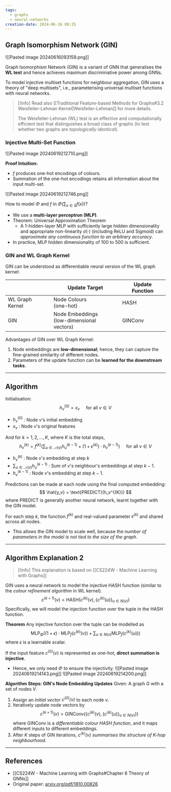 ```yaml
---
tags:
  - graphs
  - neural-networks
creation-date: 2024-06-16 09:25
---
```

## Graph Isomorphism Network (GIN)

![[Pasted image 20240616093159.png]]

Graph Isomorphism Network (GIN) is a variant of GNN that generalises the **WL test** and hence achieves maximum discriminative power among GNNs.

To model injective multiset functions for neighbour aggregation, GIN uses a theory of "deep multisets", i.e., parameterising universal multiset functions with neural networks.

> [!info] Read also [[Traditional Feature-based Methods for Graphs#3.2 Weisfeiler-Lehman Kernel|Weisfeiler-Lehman]] for more details.
> 
> The Weisfeiler-Lehman (WL) test is an effective and computationally efficient test that distinguishes a broad class of graphs (to test whether two graphs are *topologically identical*).

### Injective Multi-Set Function

![[Pasted image 20240619212710.png]]

**Proof Intuition:**
- $f$ produces one-hot encodings of colours.
- Summation of the one-hot encodings retains all information about the input multi-set.

![[Pasted image 20240619212746.png]]

How to model $\Phi$ and $f$ in $\Phi\big(\sum_{x\in S}f(x)\big)$?
- We use a **multi-layer perceptron (MLP)**.
- Theorem: Universal Approximation Theorem
	- A 1-hidden-layer MLP with sufficiently large hidden dimensionality and appropriate non-linearity $\sigma(\cdot)$ (including ReLU and Sigmoid) can *approximate any continuous function to an arbitrary accuracy*.
- In practice, MLP hidden dimensionality of 100 to 500 is sufficient.

### GIN and WL Graph Kernel

GIN can be understood as differentiable neural version of the WL graph kernel:

|                 | Update Target                                | Update Function |
| --------------- | -------------------------------------------- | --------------- |
| WL Graph Kernel | Node Colours<br>(one-hot)                    | HASH            |
| GIN             | Node Embeddings<br>(low-dimensional vectors) | GINConv         |
Advantages of GIN over WL Graph Kernel:
1. Node embeddings are **low-dimensional**; hence, they can capture the fine-grained similarity of different nodes.
2. Parameters of the update function can be **learned for the downstream tasks**.



---
## Algorithm

Initialisation:
$$
h_v^{(0)} = x_v \ \ \ \ \ \text{for all } v \in V
$$
- $h_v^{(0)}$ : Node $v$'s initial embedding
- $x_v$ : Node $v$'s original features

And for $k=1,2,..., K$, where $K$ is the total steps,
$$
h_v^{(k)} = f^{(k)} \Bigg(\sum_{u \in \mathcal{N}(v)} h_u^{(k-1)} + (1 + \epsilon^{(k)}) \cdot h_v^{(k-1)}    \Bigg) \ \ \ \ \ \text{for all }v \in V
$$
- $h_v^{(k)}$ : Node $v$'s embedding at step $k$
- $\sum_{u \in \mathcal{N}(v)} h_u^{(k-1)}$ : Sum of $v$'s neighbour's embeddings at step $k-1$.
- $h_v^{(k-1)}$ : Node $v$'s embedding at step $k-1$.

Predictions can be made at each node using the final computed embedding:
$$
\hat{y_v} = \text{PREDICT}(h_v^{(K)})
$$
where $\text{PREDICT}$ is generally another neural network, learnt together with the GIN model.

For each step $k$, the function $f^{(k)}$ and real-valued parameter $\epsilon^{(k)}$ and shared across all nodes.
- This allows the GIN model to scale well, because the *number of parameters in the model is not tied to the size of the graph*.

---
## Algorithm Explanation 2

> [!info] This explanation is based on [[CS224W - Machine Learning with Graphs]]

GIN uses a neural network to model the injective HASH function (similar to the *colour refinement algorithm* in WL kernel).
$$
c^{(k+1)}(v) = \text{HASH}\Big(c^{(k)}(v), \big\{c^{(k)}(u) \big\}_{u\in N(v)} \Big)
$$
Specifically, we will model the injection function over the tuple in the HASH function.

**Theorem**
Any injective function over the tuple can be modelled as
$$
\text{MLP}_\Phi\bigg( (1+\epsilon)\cdot\text{MLP}_f \Big( c^{(k)}(v)\Big) + \sum_{u\in N(v)}\text{MLP}_f\Big(c^{(k)}(u)\Big) \bigg)
$$where $\epsilon$ is a learnable scalar.

If the input feature $c^{(0)}(v)$ is represented as one-hot, **direct summation is injective**.
- Hence, we only need $\Phi$ to ensure the injectivity.
![[Pasted image 20240619214143.png]]
![[Pasted image 20240619214200.png]]


**Algorithm Steps: GIN's Node Embedding Updates**
Given: A graph $G$ with a set of nodes $V$.
1. Assign an *initial vector $c^{(0)}(v)$* to each node $v$.
2. Iteratively update node vectors by
   $$
   c^{(k+1)}(v) = \text{GINConv}\Big(\Big\{ c^{(k)}(v), \big\{ c^{(k)}(u) \big\}_{u\in N(v)} \Big\}\Big)
   $$
   where $\text{GINConv}$ is a *differentiable colour HASH function*, and it maps different inputs to different embeddings.
3. After $K$ steps of GIN iterations, *$c^{(k)}(v)$ summarises the structure of $K$-hop neighbourhood*.



---
## References

- [[CS224W - Machine Learning with Graphs#Chapter 6 Theory of GNNs]]
- Original paper: [arxiv.org/pdf/1810.00826](https://arxiv.org/pdf/1810.00826)
